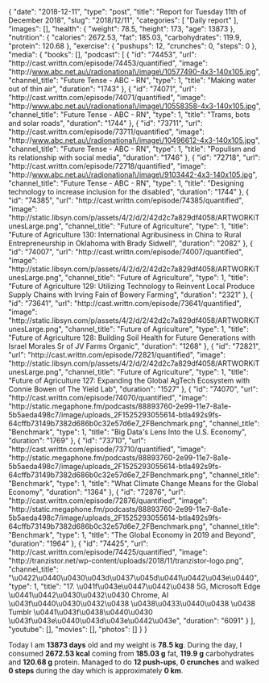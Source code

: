 {
    "date": "2018-12-11",
    "type": "post",
    "title": "Report for Tuesday 11th of December 2018",
    "slug": "2018\/12\/11",
    "categories": [
        "Daily report"
    ],
    "images": [],
    "health": {
        "weight": 78.5,
        "height": 173,
        "age": 13873
    },
    "nutrition": {
        "calories": 2672.53,
        "fat": 185.03,
        "carbohydrates": 119.9,
        "protein": 120.68
    },
    "exercise": {
        "pushups": 12,
        "crunches": 0,
        "steps": 0
    },
    "media": {
        "books": [],
        "podcast": [
            {
                "id": "74453",
                "url": "http:\/\/cast.writtn.com\/episode\/74453\/quantified",
                "image": "http:\/\/www.abc.net.au\/radionational\/image\/10577490-4x3-140x105.jpg",
                "channel_title": "Future Tense - ABC - RN",
                "type": 1,
                "title": "Making water out of thin air",
                "duration": "1743"
            },
            {
                "id": "74071",
                "url": "http:\/\/cast.writtn.com\/episode\/74071\/quantified",
                "image": "http:\/\/www.abc.net.au\/radionational\/image\/10558358-4x3-140x105.jpg",
                "channel_title": "Future Tense - ABC - RN",
                "type": 1,
                "title": "Trams, bots and solar roads",
                "duration": "1744"
            },
            {
                "id": "73711",
                "url": "http:\/\/cast.writtn.com\/episode\/73711\/quantified",
                "image": "http:\/\/www.abc.net.au\/radionational\/image\/10496612-4x3-140x105.jpg",
                "channel_title": "Future Tense - ABC - RN",
                "type": 1,
                "title": "Populism and its relationship with social media",
                "duration": "1746"
            },
            {
                "id": "72718",
                "url": "http:\/\/cast.writtn.com\/episode\/72718\/quantified",
                "image": "http:\/\/www.abc.net.au\/radionational\/image\/9103442-4x3-140x105.jpg",
                "channel_title": "Future Tense - ABC - RN",
                "type": 1,
                "title": "Designing technology to increase inclusion for the disabled",
                "duration": "1744"
            },
            {
                "id": "74385",
                "url": "http:\/\/cast.writtn.com\/episode\/74385\/quantified",
                "image": "http:\/\/static.libsyn.com\/p\/assets\/4\/2\/d\/2\/42d2c7a829df4058\/ARTWORKiTunesLarge.png",
                "channel_title": "Future of Agriculture",
                "type": 1,
                "title": "Future of Agriculture 130: International Agribusiness in China to Rural Entrepreneurship in Oklahoma with Brady Sidwell",
                "duration": "2082"
            },
            {
                "id": "74007",
                "url": "http:\/\/cast.writtn.com\/episode\/74007\/quantified",
                "image": "http:\/\/static.libsyn.com\/p\/assets\/4\/2\/d\/2\/42d2c7a829df4058\/ARTWORKiTunesLarge.png",
                "channel_title": "Future of Agriculture",
                "type": 1,
                "title": "Future of Agriculture 129: Utilizing Technology to Reinvent Local Produce Supply Chains with Irving Fain of Bowery Farming",
                "duration": "2321"
            },
            {
                "id": "73641",
                "url": "http:\/\/cast.writtn.com\/episode\/73641\/quantified",
                "image": "http:\/\/static.libsyn.com\/p\/assets\/4\/2\/d\/2\/42d2c7a829df4058\/ARTWORKiTunesLarge.png",
                "channel_title": "Future of Agriculture",
                "type": 1,
                "title": "Future of Agriculture 128: Building Soil Health for Future Generations with Israel Morales Sr of JV Farms Organic",
                "duration": "1268"
            },
            {
                "id": "72821",
                "url": "http:\/\/cast.writtn.com\/episode\/72821\/quantified",
                "image": "http:\/\/static.libsyn.com\/p\/assets\/4\/2\/d\/2\/42d2c7a829df4058\/ARTWORKiTunesLarge.png",
                "channel_title": "Future of Agriculture",
                "type": 1,
                "title": "Future of Agriculture 127:  Expanding the Global AgTech Ecosystem with Connie Bowen of The Yield Lab",
                "duration": "1527"
            },
            {
                "id": "74070",
                "url": "http:\/\/cast.writtn.com\/episode\/74070\/quantified",
                "image": "http:\/\/static.megaphone.fm\/podcasts\/88893760-2e99-11e7-8a1e-5b5aeda498c7\/image\/uploads_2F1525293055614-btla492s9fs-64cffb73149b7382d686b0c32e57d6e7_2FBenchmark.png",
                "channel_title": "Benchmark",
                "type": 1,
                "title": "Big Data's Lens Into the U.S. Economy",
                "duration": "1769"
            },
            {
                "id": "73710",
                "url": "http:\/\/cast.writtn.com\/episode\/73710\/quantified",
                "image": "http:\/\/static.megaphone.fm\/podcasts\/88893760-2e99-11e7-8a1e-5b5aeda498c7\/image\/uploads_2F1525293055614-btla492s9fs-64cffb73149b7382d686b0c32e57d6e7_2FBenchmark.png",
                "channel_title": "Benchmark",
                "type": 1,
                "title": "What Climate Change Means for the Global Economy",
                "duration": "1364"
            },
            {
                "id": "72876",
                "url": "http:\/\/cast.writtn.com\/episode\/72876\/quantified",
                "image": "http:\/\/static.megaphone.fm\/podcasts\/88893760-2e99-11e7-8a1e-5b5aeda498c7\/image\/uploads_2F1525293055614-btla492s9fs-64cffb73149b7382d686b0c32e57d6e7_2FBenchmark.png",
                "channel_title": "Benchmark",
                "type": 1,
                "title": "The Global Economy in 2019 and Beyond",
                "duration": "1964"
            },
            {
                "id": "74425",
                "url": "http:\/\/cast.writtn.com\/episode\/74425\/quantified",
                "image": "http:\/\/tranzistor.net\/wp-content\/uploads\/2018\/11\/tranzistor-logo.png",
                "channel_title": "\u0422\u0440\u0430\u043d\u0437\u045d\u0441\u0442\u043e\u0440",
                "type": 1,
                "title": "17. \u041f\u043e\u0447\u0442\u0438 5G, Microsoft Edge \u0441\u0442\u0430\u0432\u0430 Chrome, AI \u043f\u0440\u0430\u0432\u0438 \u0438\u0433\u0440\u0438 \u0438 Tumblr \u0441\u043f\u0438\u0440\u0430 \u043f\u043e\u0440\u043d\u043e\u0442\u043e",
                "duration": "6091"
            }
        ],
        "youtube": [],
        "movies": [],
        "photos": []
    }
}

Today I am <strong>13873 days</strong> old and my weight is <strong>78.5 kg</strong>. During the day, I consumed <strong>2672.53 kcal</strong> coming from <strong>185.03 g</strong> fat, <strong>119.9 g</strong> carbohydrates and <strong>120.68 g</strong> protein. Managed to do <strong>12 push-ups</strong>, <strong>0 crunches</strong> and walked <strong>0 steps</strong> during the day which is approximately <strong>0 km</strong>.